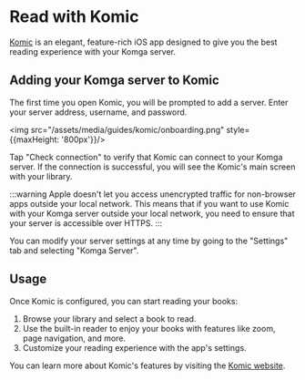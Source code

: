 # Read with Komic

[Komic](https://pruizlezcano.github.io/komic/) is an elegant, feature-rich iOS app designed to give you the best reading experience with your Komga server.

## Adding your Komga server to Komic

The first time you open Komic, you will be prompted to add a server. Enter your server address, username, and password.

<img src="/assets/media/guides/komic/onboarding.png" style={{maxHeight: '800px'}}/>

Tap "Check connection" to verify that Komic can connect to your Komga server. If the connection is successful, you will see the Komic's main screen with your library.

:::warning
Apple doesn't let you access unencrypted traffic for non-browser apps outside your local network. This means that if you want to use Komic with your Komga server outside your local network, you need to ensure that your server is accessible over HTTPS.
:::

You can modify your server settings at any time by going to the "Settings" tab and selecting "Komga Server".

## Usage

Once Komic is configured, you can start reading your books:

1. Browse your library and select a book to read.
2. Use the built-in reader to enjoy your books with features like zoom, page navigation, and more.
3. Customize your reading experience with the app's settings.

You can learn more about Komic's features by visiting the [Komic website](https://pruizlezcano.github.io/komic/).

